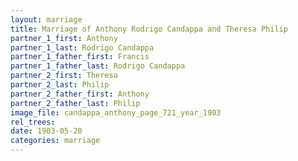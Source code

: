 ```yaml
---
layout: marriage
title: Marriage of Anthony Rodrigo Candappa and Theresa Philip
partner_1_first: Anthony
partner_1_last: Rodrigo Candappa
partner_1_father_first: Francis
partner_1_father_last: Rodrigo Candappa
partner_2_first: Theresa
partner_2_last: Philip
partner_2_father_first: Anthony
partner_2_father_last: Philip
image_file: candappa_anthony_page_721_year_1903
rel_trees:
date: 1903-05-20
categories: marriage
---
```


